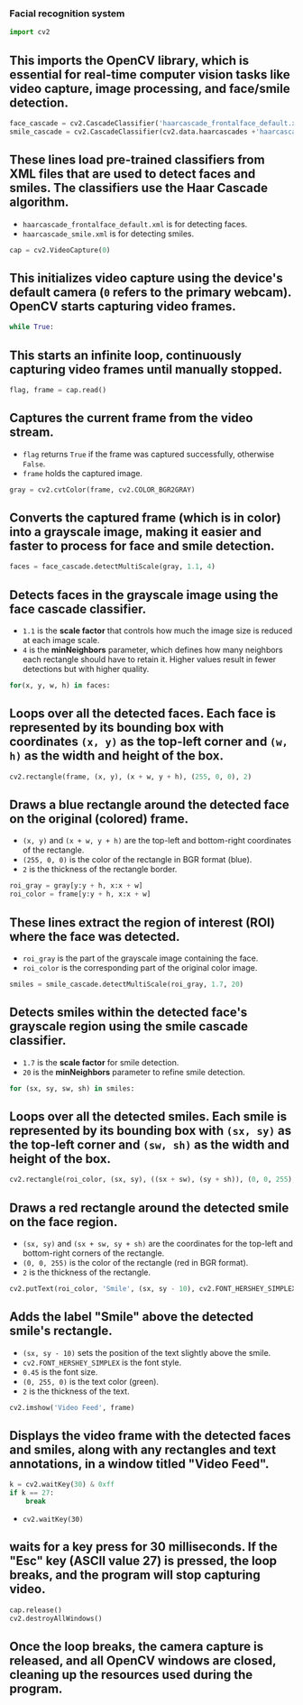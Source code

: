 ### Facial recognition system

```python
import cv2
```
## This imports the OpenCV library, which is essential for real-time computer vision tasks like video capture, image processing, and face/smile detection.

```python
face_cascade = cv2.CascadeClassifier('haarcascade_frontalface_default.xml')
smile_cascade = cv2.CascadeClassifier(cv2.data.haarcascades +'haarcascade_smile.xml')
```
## These lines load pre-trained classifiers from XML files that are used to detect faces and smiles. The classifiers use the **Haar Cascade algorithm**.
  - `haarcascade_frontalface_default.xml` is for detecting faces.
  - `haarcascade_smile.xml` is for detecting smiles. 

```python
cap = cv2.VideoCapture(0)
```
## This initializes video capture using the device's default camera (`0` refers to the primary webcam). OpenCV starts capturing video frames.

```python
while True:
```
## This starts an infinite loop, continuously capturing video frames until manually stopped.

```python
flag, frame = cap.read()
```
## Captures the current frame from the video stream. 
  - `flag` returns `True` if the frame was captured successfully, otherwise `False`.
  - `frame` holds the captured image.

```python
gray = cv2.cvtColor(frame, cv2.COLOR_BGR2GRAY)
```
## Converts the captured frame (which is in color) into a grayscale image, making it easier and faster to process for face and smile detection.

```python
faces = face_cascade.detectMultiScale(gray, 1.1, 4)
```
## Detects faces in the grayscale image using the face cascade classifier. 
  - `1.1` is the **scale factor** that controls how much the image size is reduced at each image scale.
  - `4` is the **minNeighbors** parameter, which defines how many neighbors each rectangle should have to retain it. Higher values result in fewer detections but with higher quality.

```python
for(x, y, w, h) in faces:
```
## Loops over all the detected faces. Each face is represented by its bounding box with coordinates `(x, y)` as the top-left corner and `(w, h)` as the width and height of the box.

```python
cv2.rectangle(frame, (x, y), (x + w, y + h), (255, 0, 0), 2)
```
## Draws a blue rectangle around the detected face on the original (colored) frame. 
  - `(x, y)` and `(x + w, y + h)` are the top-left and bottom-right coordinates of the rectangle.
  - `(255, 0, 0)` is the color of the rectangle in BGR format (blue).
  - `2` is the thickness of the rectangle border.

```python
roi_gray = gray[y:y + h, x:x + w]
roi_color = frame[y:y + h, x:x + w]
```
## These lines extract the **region of interest (ROI)** where the face was detected. 
  - `roi_gray` is the part of the grayscale image containing the face.
  - `roi_color` is the corresponding part of the original color image.

```python
smiles = smile_cascade.detectMultiScale(roi_gray, 1.7, 20)
```
## Detects smiles within the detected face's grayscale region using the smile cascade classifier.
  - `1.7` is the **scale factor** for smile detection.
  - `20` is the **minNeighbors** parameter to refine smile detection.

```python
for (sx, sy, sw, sh) in smiles:
```
## Loops over all the detected smiles. Each smile is represented by its bounding box with `(sx, sy)` as the top-left corner and `(sw, sh)` as the width and height of the box.

```python
cv2.rectangle(roi_color, (sx, sy), ((sx + sw), (sy + sh)), (0, 0, 255), 2)
```
## Draws a red rectangle around the detected smile on the face region.
  - `(sx, sy)` and `(sx + sw, sy + sh)` are the coordinates for the top-left and bottom-right corners of the rectangle.
  - `(0, 0, 255)` is the color of the rectangle (red in BGR format).
  - `2` is the thickness of the rectangle.

```python
cv2.putText(roi_color, 'Smile', (sx, sy - 10), cv2.FONT_HERSHEY_SIMPLEX, 0.45, (0, 255, 0), 2)
```
## Adds the label "Smile" above the detected smile's rectangle.
  - `(sx, sy - 10)` sets the position of the text slightly above the smile.
  - `cv2.FONT_HERSHEY_SIMPLEX` is the font style.
  - `0.45` is the font size.
  - `(0, 255, 0)` is the text color (green).
  - `2` is the thickness of the text.

```python
cv2.imshow('Video Feed', frame)
```
## Displays the video frame with the detected faces and smiles, along with any rectangles and text annotations, in a window titled "Video Feed".

```python
k = cv2.waitKey(30) & 0xff
if k == 27:
    break
```
- `cv2.waitKey(30)` 
## waits for a key press for 30 milliseconds. If the "Esc" key (ASCII value 27) is pressed, the loop breaks, and the program will stop capturing video.

```python
cap.release()
cv2.destroyAllWindows()
```
## Once the loop breaks, the camera capture is released, and all OpenCV windows are closed, cleaning up the resources used during the program.

